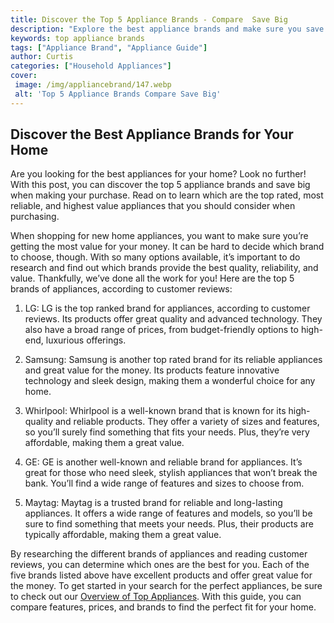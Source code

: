 ```yaml
---
title: Discover the Top 5 Appliance Brands - Compare  Save Big
description: "Explore the best appliance brands and make sure you save big when shopping for your next appliance Compare the top 5 home appliance brands and find the best choice for you"
keywords: top appliance brands
tags: ["Appliance Brand", "Appliance Guide"]
author: Curtis
categories: ["Household Appliances"]
cover: 
 image: /img/appliancebrand/147.webp
 alt: 'Top 5 Appliance Brands Compare Save Big'
---
```

## Discover the Best Appliance Brands for Your Home

Are you looking for the best appliances for your home? Look no further! With this post, you can discover the top 5 appliance brands and save big when making your purchase. Read on to learn which are the top rated, most reliable, and highest value appliances that you should consider when purchasing.

When shopping for new home appliances, you want to make sure you’re getting the most value for your money. It can be hard to decide which brand to choose, though. With so many options available, it’s important to do research and find out which brands provide the best quality, reliability, and value. Thankfully, we’ve done all the work for you! Here are the top 5 brands of appliances, according to customer reviews:

1. LG: LG is the top ranked brand for appliances, according to customer reviews. Its products offer great quality and advanced technology. They also have a broad range of prices, from budget-friendly options to high-end, luxurious offerings.

2. Samsung: Samsung is another top rated brand for its reliable appliances and great value for the money. Its products feature innovative technology and sleek design, making them a wonderful choice for any home.

3. Whirlpool: Whirlpool is a well-known brand that is known for its high-quality and reliable products. They offer a variety of sizes and features, so you’ll surely find something that fits your needs. Plus, they’re very affordable, making them a great value.

4. GE: GE is another well-known and reliable brand for appliances. It’s great for those who need sleek, stylish appliances that won’t break the bank. You’ll find a wide range of features and sizes to choose from.

5. Maytag: Maytag is a trusted brand for reliable and long-lasting appliances. It offers a wide range of features and models, so you’ll be sure to find something that meets your needs. Plus, their products are typically affordable, making them a great value.

By researching the different brands of appliances and reading customer reviews, you can determine which ones are the best for you. Each of the five brands listed above have excellent products and offer great value for the money. To get started in your search for the perfect appliances, be sure to check out our [Overview of Top Appliances](./pages/appliance-overview). With this guide, you can compare features, prices, and brands to find the perfect fit for your home.
